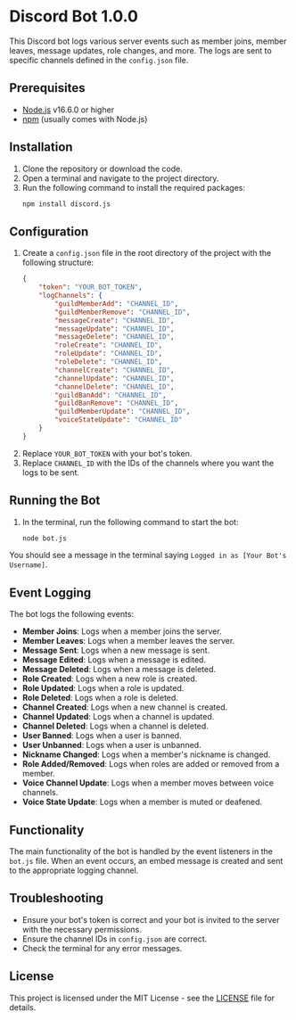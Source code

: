 # Discord Bot 1.0.0

This Discord bot logs various server events such as member joins, member leaves, message updates, role changes, and more. The logs are sent to specific channels defined in the `config.json` file.

## Prerequisites

- [Node.js](https://nodejs.org/en/) v16.6.0 or higher
- [npm](https://www.npmjs.com/get-npm) (usually comes with Node.js)

## Installation

1. Clone the repository or download the code.
2. Open a terminal and navigate to the project directory.
3. Run the following command to install the required packages:
    ```sh
    npm install discord.js
    ```

## Configuration

1. Create a `config.json` file in the root directory of the project with the following structure:
    ```json
    {
        "token": "YOUR_BOT_TOKEN",
        "logChannels": {
            "guildMemberAdd": "CHANNEL_ID",
            "guildMemberRemove": "CHANNEL_ID",
            "messageCreate": "CHANNEL_ID",
            "messageUpdate": "CHANNEL_ID",
            "messageDelete": "CHANNEL_ID",
            "roleCreate": "CHANNEL_ID",
            "roleUpdate": "CHANNEL_ID",
            "roleDelete": "CHANNEL_ID",
            "channelCreate": "CHANNEL_ID",
            "channelUpdate": "CHANNEL_ID",
            "channelDelete": "CHANNEL_ID",
            "guildBanAdd": "CHANNEL_ID",
            "guildBanRemove": "CHANNEL_ID",
            "guildMemberUpdate": "CHANNEL_ID",
            "voiceStateUpdate": "CHANNEL_ID"
        }
    }
    ```
2. Replace `YOUR_BOT_TOKEN` with your bot's token.
3. Replace `CHANNEL_ID` with the IDs of the channels where you want the logs to be sent.

## Running the Bot

1. In the terminal, run the following command to start the bot:
    ```sh
    node bot.js
    ```

You should see a message in the terminal saying `Logged in as [Your Bot's Username]`.

## Event Logging

The bot logs the following events:

- **Member Joins**: Logs when a member joins the server.
- **Member Leaves**: Logs when a member leaves the server.
- **Message Sent**: Logs when a new message is sent.
- **Message Edited**: Logs when a message is edited.
- **Message Deleted**: Logs when a message is deleted.
- **Role Created**: Logs when a new role is created.
- **Role Updated**: Logs when a role is updated.
- **Role Deleted**: Logs when a role is deleted.
- **Channel Created**: Logs when a new channel is created.
- **Channel Updated**: Logs when a channel is updated.
- **Channel Deleted**: Logs when a channel is deleted.
- **User Banned**: Logs when a user is banned.
- **User Unbanned**: Logs when a user is unbanned.
- **Nickname Changed**: Logs when a member's nickname is changed.
- **Role Added/Removed**: Logs when roles are added or removed from a member.
- **Voice Channel Update**: Logs when a member moves between voice channels.
- **Voice State Update**: Logs when a member is muted or deafened.

## Functionality

The main functionality of the bot is handled by the event listeners in the `bot.js` file. When an event occurs, an embed message is created and sent to the appropriate logging channel.

## Troubleshooting

- Ensure your bot's token is correct and your bot is invited to the server with the necessary permissions.
- Ensure the channel IDs in `config.json` are correct.
- Check the terminal for any error messages.

## License

This project is licensed under the MIT License - see the [LICENSE](LICENSE) file for details.

